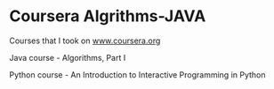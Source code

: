 Coursera Algrithms-JAVA  
========

Courses that I took on www.coursera.org

Java course - Algorithms, Part I

Python course - An Introduction to Interactive Programming in Python
